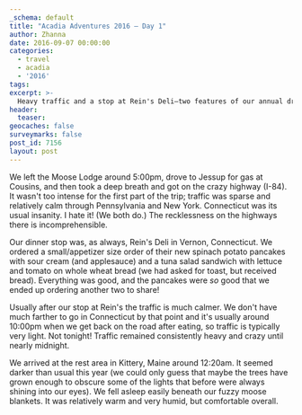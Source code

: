 ```yaml
---
_schema: default
title: "Acadia Adventures 2016 – Day 1"
author: Zhanna
date: 2016-09-07 00:00:00
categories:
  - travel
  - acadia
  - '2016'
tags:
excerpt: >-
  Heavy traffic and a stop at Rein's Deli—two features of our annual drive to Maine!
header:
  teaser:
geocaches: false
surveymarks: false
post_id: 7156
layout: post               
---
```


We left the Moose Lodge around 5:00pm, drove to Jessup for gas at Cousins, and then took a deep breath and got on the crazy highway (I-84). It wasn't too intense for the first part of the trip; traffic was sparse and relatively calm through Pennsylvania and New York. Connecticut was its usual insanity. I hate it! (We both do.) The recklessness on the highways there is incomprehensible. 

Our dinner stop was, as always, Rein's Deli in Vernon, Connecticut. We ordered a small/appetizer size order of their new spinach potato pancakes with sour cream (and applesauce) and a tuna salad sandwich with lettuce and tomato on whole wheat bread (we had asked for toast, but received bread). Everything was good, and the pancakes were _so_ good that we ended up ordering another two to share!
 
Usually after our stop at Rein's the traffic is much calmer. We don't have much farther to go in Connecticut by that point and it's usually around 10:00pm when we get back on the road after eating, so traffic is typically very light. Not tonight! Traffic remained consistently heavy and crazy until nearly midnight. 

We arrived at the rest area in Kittery, Maine around 12:20am. It seemed darker than usual this year (we could only guess that maybe the trees have grown enough to obscure some of the lights that before were always shining into our eyes). We fell asleep easily beneath our fuzzy moose blankets. It was relatively warm and very humid, but comfortable overall.